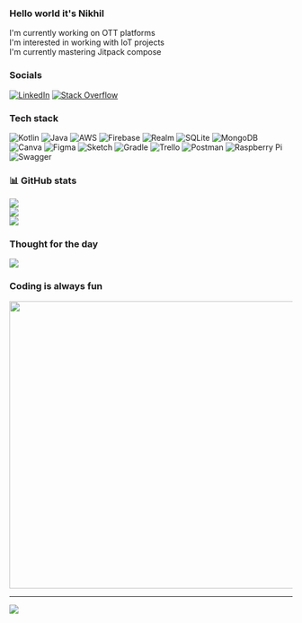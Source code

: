### Hello world it's Nikhil
I'm currently working on OTT platforms <br>I'm interested in working with IoT projects<br>I'm currently mastering Jitpack compose 


### Socials
[![LinkedIn](https://img.shields.io/badge/LinkedIn-%230077B5.svg?logo=linkedin&logoColor=white)](https://linkedin.com/in/nikhilcgopi) [![Stack Overflow](https://img.shields.io/badge/-Stackoverflow-FE7A16?logo=stack-overflow&logoColor=white)](https://stackoverflow.com/users/3038899) 

### Tech stack
![Kotlin](https://img.shields.io/badge/kotlin-%230095D5.svg?style=flat&logo=kotlin&logoColor=white) ![Java](https://img.shields.io/badge/java-%23ED8B00.svg?style=flat&logo=java&logoColor=white) ![AWS](https://img.shields.io/badge/AWS-%23FF9900.svg?style=flat&logo=amazon-aws&logoColor=white) ![Firebase](https://img.shields.io/badge/firebase-%23039BE5.svg?style=flat&logo=firebase) ![Realm](https://img.shields.io/badge/Realm-39477F?style=flat&logo=realm&logoColor=white) ![SQLite](https://img.shields.io/badge/sqlite-%2307405e.svg?style=flat&logo=sqlite&logoColor=white) ![MongoDB](https://img.shields.io/badge/MongoDB-%234ea94b.svg?style=flat&logo=mongodb&logoColor=white) ![Canva](https://img.shields.io/badge/Canva-%2300C4CC.svg?style=flat&logo=Canva&logoColor=white) 	![Figma](https://img.shields.io/badge/figma-%23F24E1E.svg?style=flat&logo=figma&logoColor=white) ![Sketch](https://img.shields.io/badge/Sketch-FFB387?style=flat&logo=sketch&logoColor=black) ![Gradle](https://img.shields.io/badge/Gradle-02303A.svg?style=flat&logo=Gradle&logoColor=white) ![Trello](https://img.shields.io/badge/Trello-%23026AA7.svg?style=flat&logo=Trello&logoColor=white) ![Postman](https://img.shields.io/badge/Postman-FF6C37?style=flat&logo=postman&logoColor=white) ![Raspberry Pi](https://img.shields.io/badge/-RaspberryPi-C51A4A?style=flat&logo=Raspberry-Pi) ![Swagger](https://img.shields.io/badge/-Swagger-%23Clojure?style=flat&logo=swagger&logoColor=white)
### 📊 GitHub stats
![](https://github-readme-stats.vercel.app/api?username=Nikhil-z&theme=dark&hide_border=false&include_all_commits=false&count_private=false)<br/>
![](https://github-readme-streak-stats.herokuapp.com/?user=Nikhil-z&theme=dark&hide_border=false)<br/>
![](https://github-readme-stats.vercel.app/api/top-langs/?username=Nikhil-z&theme=dark&hide_border=false&include_all_commits=false&count_private=false&layout=compact)

### Thought for the day
![](https://quotes-github-readme.vercel.app/api?type=horizontal&theme=tokyonight)

### Coding is always fun
<img src="https://random-memer.herokuapp.com/" width="512px"/>

---
[![](https://visitcount.itsvg.in/api?id=Nikhil-z&icon=0&color=0)](https://visitcount.itsvg.in)
